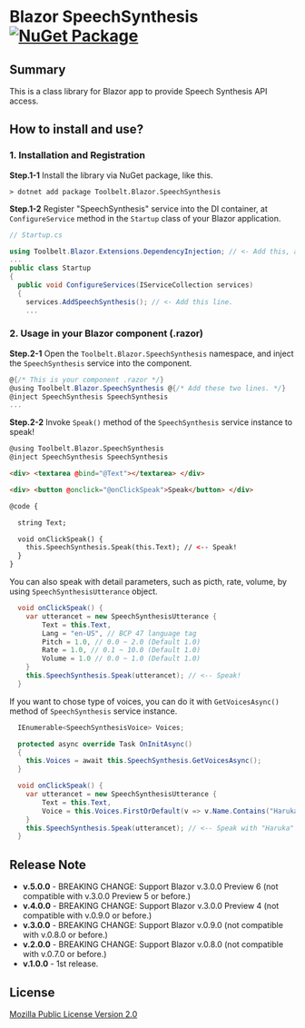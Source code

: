 # Blazor SpeechSynthesis [![NuGet Package](https://img.shields.io/nuget/v/Toolbelt.Blazor.SpeechSynthesis.svg)](https://www.nuget.org/packages/Toolbelt.Blazor.SpeechSynthesis/)

## Summary

This is a class library for Blazor app to provide Speech Synthesis API access.

## How to install and use?

### 1. Installation and Registration

**Step.1-1** Install the library via NuGet package, like this.

```shell
> dotnet add package Toolbelt.Blazor.SpeechSynthesis
```

**Step.1-2** Register "SpeechSynthesis" service into the DI container, at `ConfigureService` method in the `Startup` class of your Blazor application.

```csharp
// Startup.cs

using Toolbelt.Blazor.Extensions.DependencyInjection; // <- Add this, and...
...
public class Startup
{
  public void ConfigureServices(IServiceCollection services)
  {
    services.AddSpeechSynthesis(); // <- Add this line.
    ...
```

### 2. Usage in your Blazor component (.razor)

**Step.2-1**  Open the `Toolbelt.Blazor.SpeechSynthesis` namespace, and inject the `SpeechSynthesis` service into the component.

```csharp
@{/* This is your component .razor */}
@using Toolbelt.Blazor.SpeechSynthesis @{/* Add these two lines. */}
@inject SpeechSynthesis SpeechSynthesis
...
```

**Step.2-2** Invoke `Speak()` method of the `SpeechSynthesis` service instance to speak!

```html
@using Toolbelt.Blazor.SpeechSynthesis
@inject SpeechSynthesis SpeechSynthesis

<div> <textarea @bind="@Text"></textarea> </div>

<div> <button @onclick="@onClickSpeak">Speak</button> </div>

@code {

  string Text;

  void onClickSpeak() {
    this.SpeechSynthesis.Speak(this.Text); // <-- Speak!
  }
}
```

You can also speak with detail parameters, such as picth, rate, volume, by using `SpeechSynthesisUtterance` object.

```csharp
  void onClickSpeak() {
    var utterancet = new SpeechSynthesisUtterance {
        Text = this.Text,
        Lang = "en-US", // BCP 47 language tag
        Pitch = 1.0, // 0.0 ~ 2.0 (Default 1.0)
        Rate = 1.0, // 0.1 ~ 10.0 (Default 1.0)
        Volume = 1.0 // 0.0 ~ 1.0 (Default 1.0)
    }
    this.SpeechSynthesis.Speak(utterancet); // <-- Speak!
  }
```

If you want to chose type of voices, you can do it with `GetVoicesAsync()` method of `SpeechSynthesis` service instance.

```csharp
  IEnumerable<SpeechSynthesisVoice> Voices;

  protected async override Task OnInitAsync()
  {
    this.Voices = await this.SpeechSynthesis.GetVoicesAsync();
  }

  void onClickSpeak() {
    var utterancet = new SpeechSynthesisUtterance {
        Text = this.Text,
        Voice = this.Voices.FirstOrDefault(v => v.Name.Contains("Haruka"));
    }
    this.SpeechSynthesis.Speak(utterancet); // <-- Speak with "Haruka"'s voice!
  }
```

## Release Note

- **v.5.0.0** - BREAKING CHANGE: Support Blazor v.3.0.0 Preview 6 (not compatible with v.3.0.0 Preview 5 or before.)
- **v.4.0.0** - BREAKING CHANGE: Support Blazor v.3.0.0 Preview 4 (not compatible with v.0.9.0 or before.)
- **v.3.0.0** - BREAKING CHANGE: Support Blazor v.0.9.0 (not compatible with v.0.8.0 or before.)
- **v.2.0.0** - BREAKING CHANGE: Support Blazor v.0.8.0 (not compatible with v.0.7.0 or before.)
- **v.1.0.0** - 1st release.


## License

[Mozilla Public License Version 2.0](https://github.com/jsakamoto/Toolbelt.Blazor.SpeechSynthesis/blob/master/LICENSE)